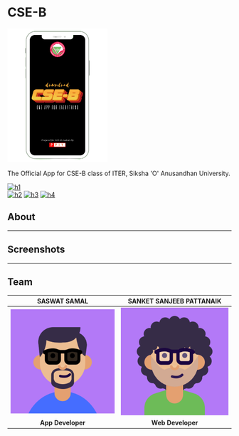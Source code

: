 # CSE-B
<img src="assets/cse_B.png" height=300> 

The Official App for CSE-B class of ITER, Siksha 'O' Anusandhan University. 

[![h1](https://forthebadge.com/images/badges/built-for-android.svg)](https://piysocial.weebly.com)       
[![h2](https://badgen.net/badge/License/MIT/green)](https://piysocial.weebly.com)  [![h3](https://badgen.net/badge/Download/CSE-B/red)](https://bit.ly/csebapp) [![h4](https://badgen.net/badge/BuiltFor/India/orange)](https://piysocial.weebly.com)

## About 
------------

## Screenshots
--------------

## Team

| **SASWAT SAMAL** | **SANKET SANJEEB PATTANAIK**| 
| :---: |:---:| 
| [![Saswat](https://github.com/PIYSocial-India/CSE-B/blob/master/assets/Saswat.png)]()    | [![Sanket](https://github.com/PIYSocial-India/CSE-B/blob/master/assets/Sanket.png)]() | 
| **App Developer** | **Web Developer** | 


